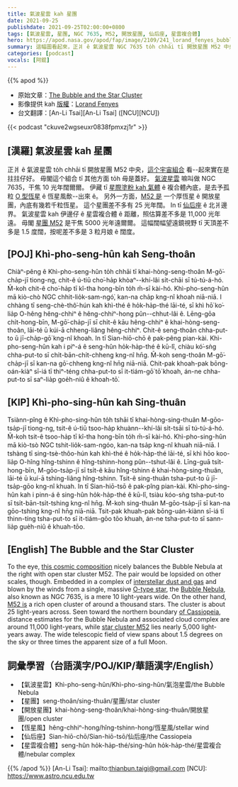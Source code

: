 ```yaml
---
title: 氣波星雲 kah 星團
date: 2021-09-25
publishdate: 2021-09-25T02:00:00+0800
tags: [氣波星雲, 星團, NGC 7635, M52, 開放星團, 仙后座, 星雲複合體]
hero: https://apod.nasa.gov/apod/fap/image/2109/241_lorand_fenyes_bubble_m52_1120.jpg
summary: 這幅圖看起來，正爿 ê 氣波星雲 NGC 7635 to̍h chhāi tī 開放星團 M52 中央，這个宇宙組合實在是拄拄仔好。
categories: [podcast]
vocals: [阿錕]
---
```


{{% apod %}}

- 原始文章：[The Bubble and the Star Cluster](https://apod.nasa.gov/apod/ap210925.html)
- 影像提供 kah [版權][copyright]：[Lorand Fenyes](http://www.pleiades.hu/kapcsolat.php)
- 台文翻譯：[An-Li Tsai][An-Li Tsai] ([NCU][NCU])

{{< podcast "ckuve2wgseuxr0838fpmxzj1r" >}}

## [漢羅] 氣波星雲 kah 星團
正爿 ê 氣波星雲 to̍h chhāi tī 開放星團 M52 中央，[這个宇宙組合][this cosmic composition] 看--起來實在是拄拄仔好。
毋閣這个組合 tī 其他方面 to̍h 毋是蓋好。
[氣波星雲][Bubble Nebula] 嘛叫做 NGC 7635，干焦 10 光年闊爾爾。
伊藏 tī [星際塗粉 kah 氣體][interstellar dust and gas] ê 複合體內底，是去予孤粒 [O 型恆星][O-type star] ê 恆星風歕--出來 ê。
另外一方面，[M52 是][M52 is] 一个厚恆星 ê 開放星團，內底有幾若千粒恆星。
這个星團差不多有 25 光年闊。
In tī [仙后座][of Cassiopeia] ê 北爿邊界。
氣波星雲 kah 伊邊仔 ê 星雲複合體 ê 距離，照估算差不多是 11,000 光年遠。
毋閣 [星團 M52][star cluster M52] 是干焦 5000 光年遠爾爾。
這幅闊幅望遠鏡視野 tī 天頂差不多是 1.5 度闊，按呢差不多是 3 粒月娘 ê 闊度。

## [POJ] Khì-pho-seng-hûn kah Seng-thoân
Chiàⁿ-pêng ê Khì-pho-seng-hûn to̍h chhāi tī khai-hòng-seng-thoân M-gō͘-cha̍p-jī tiong-ng, chit-ê ú-tiū cho͘-ha̍p khòaⁿ--khí-lâi si̍t-chāi sī tú-tú-á-hó.
M̄-koh chit-ê cho͘-ha̍p tī kî-tha hong-bīn to̍h m̄-sī kài-hó.
Khì-pho-seng-hûn mā kiò-chò NGC chhit-lio̍k-sam-ngó͘, kan-na cha̍p kng-nî khoah niā-niā.
I chhàng tī seng-chè-thô͘-hún kah khì-thé ê ho̍k-ha̍p-thé lāi-té, sī khì hō͘ ko͘-lia̍p O-hêng hêng-chhiⁿ ê hêng-chhiⁿ-hong pûn--chhut-lâi ê.
Lēng-gōa chi̍t-hong-bīn, M-gō͘-cha̍p-jī sī chi̍t-ê kāu hêng-chhiⁿ ê khai-hòng-seng-thoân, lāi-té ū kúi-ā chheng-liâng hêng-chhiⁿ.
Chit-ê seng-thoân chha-put-to ū jī-cha̍p-gō͘ kng-nî khoah.
In tī Sian-hiō-chō ê pak-pêng pian-kài.
Khì-pho-seng-hûn kah i piⁿ-á ê seng-hûn ho̍k-ha̍p-thé ê kū-lî, chiàu kó͘-sǹg chha-put-to sī chi̍t-bān-chi̍t-chheng kng-nî hn̄g.
M̄-koh seng-thoân M-gō͘-cha̍p-jī sī kan-na gō͘-chheng kng-nî hn̄g niā-niā.
Chit-pak khoah-pak bōng-oán-kiàⁿ sī-iá tī thiⁿ-téng chha-put-to sī it-tiám-gō͘ tō͘ khoah, án-ne chha-put-to sī saⁿ-lia̍p goe̍h-niû ê khoah-tō͘.

## [KIP] Khì-pho-sing-hûn kah Sing-thuân
Tsiànn-pîng ê Khì-pho-sing-hûn to̍h tshāi tī khai-hòng-sing-thuân M-gōo-tsa̍p-jī tiong-ng, tsit-ê ú-tiū tsoo-ha̍p khuànn--khí-lâi si̍t-tsāi sī tú-tú-á-hó.
M̄-koh tsit-ê tsoo-ha̍p tī kî-tha hong-bīn to̍h m̄-sī kài-hó.
Khì-pho-sing-hûn mā kiò-tsò NGC tshit-lio̍k-sam-ngóo, kan-na tsa̍p kng-nî khuah niā-niā.
I tshàng tī sing-tsè-thôo-hún kah khì-thé ê ho̍k-ha̍p-thé lāi-té, sī khì hōo koo-lia̍p O-hîng hîng-tshinn ê hîng-tshinn-hong pûn--tshut-lâi ê.
Līng-guā tsi̍t-hong-bīn, M-gōo-tsa̍p-jī sī tsi̍t-ê kāu hîng-tshinn ê khai-hòng-sing-thuân, lāi-té ū kuí-ā tshing-liâng hîng-tshinn.
Tsit-ê sing-thuân tsha-put-to ū jī-tsa̍p-gōo kng-nî khuah.
In tī Sian-hiō-tsō ê pak-pîng pian-kài.
Khì-pho-sing-hûn kah i pinn-á ê sing-hûn ho̍k-ha̍p-thé ê kū-lî, tsiàu kóo-sǹg tsha-put-to sī tsi̍t-bān-tsi̍t-tshing kng-nî hn̄g.
M̄-koh sing-thuân M-gōo-tsa̍p-jī sī kan-na gōo-tshing kng-nî hn̄g niā-niā.
Tsit-pak khuah-pak bōng-uán-kiànn sī-iá tī thinn-tíng tsha-put-to sī it-tiám-gōo tōo khuah, án-ne tsha-put-to sī sann-lia̍p gue̍h-niû ê khuah-tōo.

## [English] The Bubble and the Star Cluster
To the eye, [this cosmic composition][this cosmic composition] nicely balances the Bubble Nebula at the right with open star cluster M52.
The pair would be lopsided on other scales, though.
Embedded in a complex of [interstellar dust and gas][interstellar dust and gas] and blown by the winds from a single, massive [O-type star][O-type star], the [Bubble Nebula][Bubble Nebula], also known as NGC 7635, is a mere 10 light-years wide.
On the other hand, [M52 is][M52 is] a rich open cluster of around a thousand stars.
The cluster is about 25 light-years across.
Seen toward the northern boundary [of Cassiopeia][of Cassiopeia], distance estimates for the Bubble Nebula and associated cloud complex are around 11,000 light-years, while [star cluster M52][star cluster M52] lies nearly 5,000 light-years away.
The wide telescopic field of view spans about 1.5 degrees on the sky or three times the apparent size of a full Moon.

## 詞彙學習（台語漢字/POJ/KIP/華語漢字/English）
- 【氣波星雲】Khì-pho-seng-hûn/Khì-pho-sing-hûn/氣泡星雲/the Bubble Nebula
- 【星團】seng-thoân/sing-thuân/星團/star cluster
- 【開放星團】khai-hòng-seng-thoân/khai-hòng-sing-thuân/開放星團/open cluster
- 【恆星風】hêng-chhiⁿ-hong/hîng-tshinn-hong/恆星風/stellar wind
- 【仙后座】Sian-hiō-chō/Sian-hiō-tsō/仙后座/the Cassiopeia
- 【星雲複合體】seng-hûn ho̍k-ha̍p-thé/sing-hûn ho̍k-ha̍p-thé/星雲複合體/nebular complex


{{% /apod %}}
[An-Li Tsai]: mailto:thianbun.taigi@gmail.com
[NCU]: https://www.astro.ncu.edu.tw

[copyright]: https://apod.nasa.gov/apod/fap/lib/about_apod.html#srapply

[this cosmic composition]:https://fenyeslorand.hu/ngc7635-buborek-m52/
[interstellar dust and gas]:http://www-ssg.sr.unh.edu/ism/what1.html
[O-type star]:https://ui.adsabs.harvard.edu/abs/2002AJ....124.3313M/abstract
[Bubble Nebula]:https://apod.nasa.gov/apod/ap170531.html
[M52 is]:http://arxiv.org/abs/astro-ph/0608022
[of Cassiopeia]:http://en.wikipedia.org/wiki/Cassiopeia_%28constellation%29
[star cluster M52]:http://www.seds.org/messier/m/m052.html
